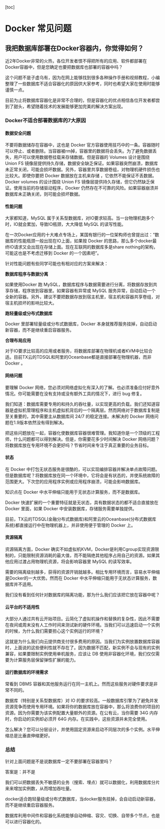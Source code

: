 [toc]



# Docker 常见问题

## 我把数据库部署在Docker容器内，你觉得如何？
近2年Docker非常的火热，各位开发者恨不得把所有的应用、软件都部署在Docker容器中，但是您确定也要把数据库也部署的容器中吗？

这个问题不是子虚乌有，因为在网上能够找到很多各种操作手册和视频教程，小编整理了一些数据库不适合容器化的原因供大家参考，同时也希望大家在使用时能够谨慎一点。

目前为止将数据库容器化是非常不合理的，但是容器化的优点相信各位开发者都尝到了甜头，希望随着技术的发展能够更加完美的解决方案出现。

### Docker不适合部署数据库的7大原因
#### 数据安全问题
不要将数据储存在容器中，这也是 Docker 官方容器使用技巧中的一条。容器随时可以停止、或者删除。当容器被rm掉，容器里的数据将会丢失。为了避免数据丢失，用户可以使用数据卷挂载来存储数据。但是容器的 Volumes 设计是围绕 Union FS 镜像层提供持久存储，数据安全缺乏保证。如果容器突然崩溃，数据库未正常关闭，可能会损坏数据。另外，容器里共享数据卷组，对物理机硬件损伤也比较大。即使你要把 Docker 数据放在主机来存储 ，它依然不能保证不丢数据。Docker volumes 的设计围绕 Union FS 镜像层提供持久存储，但它仍然缺乏保证。使用当前的存储驱动程序，Docker 仍然存在不可靠的风险。如果容器崩溃并数据库未正确关闭，则可能会损坏数据。
#### 性能问题
大家都知道，MySQL 属于关系型数据库，对IO要求较高。当一台物理机跑多个时，IO就会累加，导致IO瓶颈，大大降低 MySQL 的读写性能。

在一次Docker应用的十大难点专场上，某国有银行的一位架构师也曾提出过：“数据库的性能瓶颈一般出现在IO上面，如果按 Docker 的思路，那么多个docker最终IO请求又会出现在存储上面。现在互联网的数据库多是share nothing的架构，可能这也是不考虑迁移到 Docker 的一个因素吧”。

针对性能问题有些同学可能也有相对应的方案来解决：

**数据库程序与数据分离**

如果使用Docker 跑 MySQL，数据库程序与数据需要进行分离，将数据存放到共享存储，程序放到容器里。如果容器有异常或 MySQL 服务异常，自动启动一个全新的容器。另外，建议不要把数据存放到宿主机里，宿主机和容器共享卷组，对宿主机损坏的影响比较大。

**跑轻量级或分布式数据库**

Docker 里部署轻量级或分布式数据库，Docker 本身就推荐服务挂掉，自动启动新容器，而不是继续重启容器服务。

**合理布局应用**

对于IO要求比较高的应用或者服务，将数据库部署在物理机或者KVM中比较合适。目前TX云的TDSQL和阿里的Oceanbase都是直接部署在物理机器，而非Docker 。

#### 网络问题
要理解 Docker 网络，您必须对网络虚拟化有深入的了解。也必须准备应付好意外情况。你可能需要在没有支持或没有额外工具的情况下，进行 bug 修复。

我们知道：数据库需要专用的和持久的吞吐量，以实现更高的负载。我们还知道容器是虚拟机管理程序和主机虚拟机背后的一个隔离层。然而网络对于数据库复制是至关重要的，其中需要主从数据库间 24/7 的稳定连接。未解决的 Docker 网络问题在1.9版本依然没有得到解决。

把这些问题放在一起，容器化使数据库容器很难管理。我知道你是一个顶级的工程师，什么问题都可以得到解决。但是，你需要花多少时间解决 Docker 网络问题？将数据库放在专用环境不会更好吗？节省时间来专注于真正重要的业务目标。

#### 状态
在 Docker 中打包无状态服务是很酷的，可以实现编排容器并解决单点故障问题。但是数据库呢？将数据库放在同一个环境中，它将会是有状态的，并使系统故障的范围更大。下次您的应用程序实例或应用程序崩溃，可能会影响数据库。

知识点在 Docker 中水平伸缩只能用于无状态计算服务，而不是数据库。

Docker 快速扩展的一个重要特征就是无状态，具有数据状态的都不适合直接放在 Docker 里面，如果 Docker 中安装数据库，存储服务需要单独提供。

目前，TX云的TDSQL(金融分布式数据库)和阿里云的Oceanbase(分布式数据库系统)都直接运行中在物理机器上，并非使用便于管理的 Docker 上。

#### 资源隔离
资源隔离方面，Docker 确实不如虚拟机KVM，Docker是利用Cgroup实现资源限制的，只能限制资源消耗的最大值，而不能隔绝其他程序占用自己的资源。如果其他应用过渡占用物理机资源，将会影响容器里 MySQL 的读写效率。

需要的隔离级别越多，获得的资源开销就越多。相比专用环境而言，容易水平伸缩是Docker的一大优势。然而在 Docker 中水平伸缩只能用于无状态计算服务，数据库并不适用。

我们没有看到任何针对数据库的隔离功能，那为什么我们应该把它放在容器中呢？

#### 云平台的不适用性
大部分人通过共有云开始项目。云简化了虚拟机操作和替换的复杂性，因此不需要在夜间或周末没有人工作时间来测试新的硬件环境。当我们可以迅速启动一个实例的时候，为什么我们需要担心这个实例运行的环境？

这就是为什么我们向云提供商支付很多费用的原因。当我们为实例放置数据库容器时，上面说的这些便利性就不存在了。因为数据不匹配，新实例不会与现有的实例兼容，如果要限制实例使用单机服务，应该让 DB 使用非容器化环境，我们仅仅需要为计算服务层保留弹性扩展的能力。

#### 运行数据库的环境需求
常看到 DBMS 容器和其他服务运行在同一主机上。然而这些服务对硬件要求是非常不同的。

数据库（特别是关系型数据库）对 IO 的要求较高。一般数据库引擎为了避免并发资源竞争而使用专用环境。如果将你的数据库放在容器中，那么将浪费你的项目的资源。因为你需要为该实例配置大量额外的资源。在公有云，当你需要 34G 内存时，你启动的实例却必须开 64G 内存。在实践中，这些资源并未完全使用。

怎么解决？您可以分层设计，并使用固定资源来启动不同层次的多个实例。水平伸缩总是比垂直伸缩更好。

### 总结
针对上面问题是不是说数据库一定不要部署在容器里吗？

答案是：并不是

我们可以把数据丢失不敏感的业务（搜索、埋点）就可以数据化，利用数据库分片来来增加实例数，从而增加吞吐量。

docker适合跑轻量级或分布式数据库，当docker服务挂掉，会自动启动新容器，而不是继续重启容器服务。

数据库利用中间件和容器化系统能够自动伸缩、容灾、切换、自带多个节点，也是可以进行容器化的。